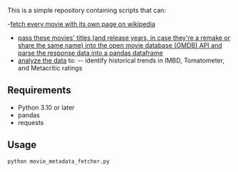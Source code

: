 This is a simple repository containing scripts that can:

-[fetch every movie with its own page on wikipedia](wikipedia_films_scraper.py)
- [pass these movies' titles (and release years, in case they're a remake or share the same name) into the open movie database (OMDB) API and parse the response data into a pandas dataframe](movie_metadata_fetcher.py)
- [analyze the data](ratings_analyzer.py) to:
-- identify historical trends in IMBD, Tomatometer, and Metacritic ratings

## Requirements

- Python 3.10 or later
- pandas
- requests

## Usage

```bash
python movie_metadata_fetcher.py
```

